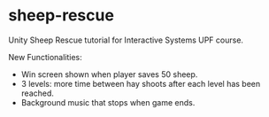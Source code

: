 # sheep-rescue
Unity Sheep Rescue tutorial for Interactive Systems UPF course. 

New Functionalities:

- Win screen shown when player saves 50 sheep.
- 3 levels: more time between hay shoots after each level has been reached.
- Background music that stops when game ends.